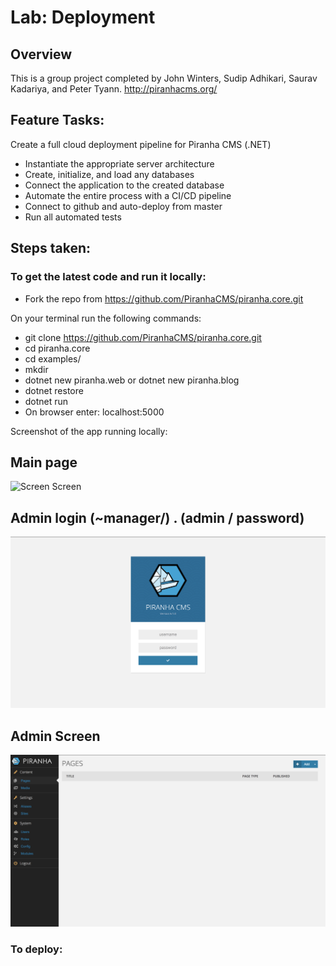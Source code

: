 # Lab: Deployment

## Overview
This is a group project completed by John Winters, Sudip Adhikari, Saurav Kadariya, and Peter Tyann.
http://piranhacms.org/

## Feature Tasks:
Create a full cloud deployment pipeline for Piranha CMS (.NET)
-	Instantiate the appropriate server architecture
-	Create, initialize, and load any databases
-	Connect the application to the created database
-	Automate the entire process with a CI/CD pipeline
-	Connect to github and auto-deploy from master
-	Run all automated tests
## Steps taken:

### To get the latest code and run it locally:
- Fork the repo from https://github.com/PiranhaCMS/piranha.core.git

On your terminal run the following commands:
- git clone https://github.com/PiranhaCMS/piranha.core.git
- cd piranha.core
- cd examples/
- mkdir <some project name>
- dotnet new piranha.web or dotnet new piranha.blog
- dotnet restore
- dotnet run
- On browser enter: localhost:5000

Screenshot of the app running locally:
## Main page
![Screen Screen](https://github.com/sadhikari07/piranha.core/blob/master/assets/one.png)
## Admin login (~manager/) . (admin / password)
![Screen Screen](https://github.com/sadhikari07/piranha.core/blob/master/assets/two.png)
## Admin Screen
![Screen Screen](https://github.com/sadhikari07/piranha.core/blob/master/assets/three.png)

### To deploy:
